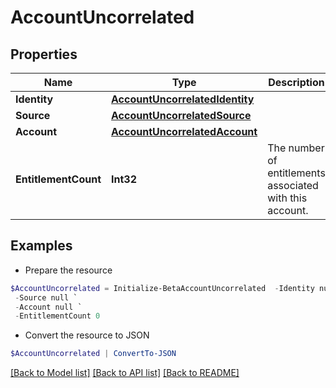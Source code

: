 # AccountUncorrelated
## Properties

Name | Type | Description | Notes
------------ | ------------- | ------------- | -------------
**Identity** | [**AccountUncorrelatedIdentity**](AccountUncorrelatedIdentity.md) |  | 
**Source** | [**AccountUncorrelatedSource**](AccountUncorrelatedSource.md) |  | 
**Account** | [**AccountUncorrelatedAccount**](AccountUncorrelatedAccount.md) |  | 
**EntitlementCount** | **Int32** | The number of entitlements associated with this account. | [optional] 

## Examples

- Prepare the resource
```powershell
$AccountUncorrelated = Initialize-BetaAccountUncorrelated  -Identity null `
 -Source null `
 -Account null `
 -EntitlementCount 0
```

- Convert the resource to JSON
```powershell
$AccountUncorrelated | ConvertTo-JSON
```

[[Back to Model list]](../README.md#documentation-for-models) [[Back to API list]](../README.md#documentation-for-api-endpoints) [[Back to README]](../README.md)

